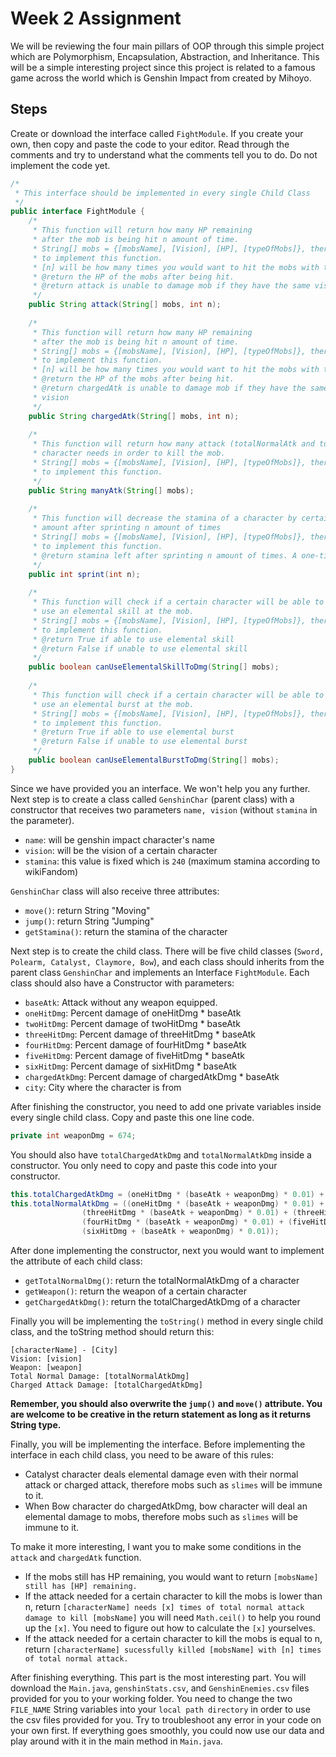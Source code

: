#  Week 2 Assignment
We will be reviewing the four main pillars of OOP through this simple project which are Polymorphism, Encapsulation, Abstraction, and Inheritance. This will be a simple
interesting project since this project is related to a famous game across the world which is Genshin Impact from created by Mihoyo.

## Steps
Create or download the interface called `FightModule`. If you create your own, then copy and paste the code to your editor. Read through the comments and try to understand what
the comments tell you to do. Do not implement the code yet.
```java
/*
 * This interface should be implemented in every single Child Class
 */
public interface FightModule {
	/*
	 * This function will return how many HP remaining 
	 * after the mob is being hit n amount of time.
	 * String[] mobs = {[mobsName], [Vision], [HP], [typeOfMobs]}, therefore, use the array knowledge that you have learnt
	 * to implement this function.
  	 * [n] will be how many times you would want to hit the mobs with totalNormalAtkDmg that a certain character has.
	 * @return the HP of the mobs after being hit.
	 * @return attack is unable to damage mob if they have the same vision
	 */
	public String attack(String[] mobs, int n);
	
	/*
	 * This function will return how many HP remaining 
	 * after the mob is being hit n amount of time.
	 * String[] mobs = {[mobsName], [Vision], [HP], [typeOfMobs]}, therefore, use the array knowledge that you have learnt
	 * to implement this function.
	 * [n] will be how many times you would want to hit the mobs with totalNormalAtkDmg that a certain character has.
	 * @return the HP of the mobs after being hit.
	 * @return chargedAtk is unable to damage mob if they have the same
	 * vision
	 */
	public String chargedAtk(String[] mobs, int n);
	
	/*
	 * This function will return how many attack (totalNormalAtk and totalChargedAtk) does a certain
	 * character needs in order to kill the mob. 
	 * String[] mobs = {[mobsName], [Vision], [HP], [typeOfMobs]}, therefore, use the array knowledge that you have learnt
	 * to implement this function.
	 */
	public String manyAtk(String[] mobs);
	
	/*
	 * This function will decrease the stamina of a character by certain
	 * amount after sprinting n amount of times
	 * String[] mobs = {[mobsName], [Vision], [HP], [typeOfMobs]}, therefore, use the array knowledge that you have learnt
	 * to implement this function.
	 * @return stamina left after sprinting n amount of times. A one-time sprint reduces stamina by 18.
	 */
	public int sprint(int n);
	
	/*
	 * This function will check if a certain character will be able to
	 * use an elemental skill at the mob.
	 * String[] mobs = {[mobsName], [Vision], [HP], [typeOfMobs]}, therefore, use the array knowledge that you have learnt
	 * to implement this function.
	 * @return True if able to use elemental skill
	 * @return False if unable to use elemental skill
	 */
	public boolean canUseElementalSkillToDmg(String[] mobs);
	
	/*
	 * This function will check if a certain character will be able to
	 * use an elemental burst at the mob.
	 * String[] mobs = {[mobsName], [Vision], [HP], [typeOfMobs]}, therefore, use the array knowledge that you have learnt
	 * to implement this function.
	 * @return True if able to use elemental burst
	 * @return False if unable to use elemental burst
	 */
	public boolean canUseElementalBurstToDmg(String[] mobs);
}

```

Since we have provided you an interface. We won't help you any further. Next step is to create a class called `GenshinChar` (parent class) with a constructor that receives two
parameters `name, vision` (without `stamina` in the parameter).
- `name`: will be genshin impact character's name
- `vision`: will be the vision of a certain character
- `stamina`: this value is fixed which is `240` (maximum stamina according to wikiFandom)

`GenshinChar` class will also receive three attributes:
- `move()`: return String "Moving"
- `jump()`: return String "Jumping"
- `getStamina()`: return the stamina of the character

Next step is to create the child class. There will be five child classes (`Sword, Polearm, Catalyst, Claymore, Bow`), and each class should inherits from the parent class `GenshinChar` 
and implements an Interface `FightModule`. Each class should also have a Constructor with parameters:
- `baseAtk`: Attack without any weapon equipped.
- `oneHitDmg`: Percent damage of oneHitDmg * baseAtk
- `twoHitDmg`: Percent damage of twoHitDmg * baseAtk
- `threeHitDmg`: Percent damage of threeHitDmg * baseAtk
- `fourHitDmg`: Percent damage of fourHitDmg * baseAtk
- `fiveHitDmg`: Percent damage of fiveHitDmg * baseAtk
- `sixHitDmg`: Percent damage of sixHitDmg * baseAtk
- `chargedAtkDmg`: Percent damage of chargedAtkDmg * baseAtk
- `city`: City where the character is from

After finishing the constructor, you need to add one private variables inside every single child class. Copy and paste this one line code.
```java
private int weaponDmg = 674;
```

You should also have `totalChargedAtkDmg` and `totalNormalAtkDmg` inside a constructor. You only need to copy and paste this code into your constructor.
```java
this.totalChargedAtkDmg = (oneHitDmg * (baseAtk + weaponDmg) * 0.01) + (baseAtk + weaponDmg) * chargedAtkDmg * 0.01;
this.totalNormalAtkDmg = ((oneHitDmg * (baseAtk + weaponDmg) * 0.01) + (twoHitDmg * (baseAtk + weaponDmg) * 0.01) + 
				(threeHitDmg * (baseAtk + weaponDmg) * 0.01) + (threeHitDmg * (baseAtk + weaponDmg) * 0.01) + 
				(fourHitDmg * (baseAtk + weaponDmg) * 0.01) + (fiveHitDmg * (baseAtk + weaponDmg) * 0.01) + 
				(sixHitDmg + (baseAtk + weaponDmg) * 0.01));
```

After done implementing the constructor, next you would want to implement the attribute of each child class:
- `getTotalNormalDmg()`: return the totalNormalAtkDmg of a character
- `getWeapon()`: return the weapon of a certain character
- `getChargedAtkDmg()`: return the totalChargedAtkDmg of a character

Finally you will be implementing the `toString()` method in every single child class, and the toString method should return this:
```
[characterName] - [City]
Vision: [vision]
Weapon: [weapon]
Total Normal Damage: [totalNormalAtkDmg]
Charged Attack Damage: [totalChargedAtkDmg]
```

<strong>Remember, you should also overwrite the `jump()` and `move()` attribute. You are welcome to be creative in the return statement as long as it returns String type.</strong>

Finally, you will be implementing the interface. Before implementing the interface in each child class, you need to be aware of this rules:
- Catalyst character deals elemental damage even with their normal attack or charged attack, therefore mobs such as `slimes` will be immune to it.
- When Bow character do chargedAtkDmg, bow character will deal an elemental damage to mobs, therefore mobs such as `slimes` will be immune to it.

To make it more interesting, I want you to make some conditions in the `attack` and `chargedAtk` function.
- If the mobs still has HP remaining, you would want to return `[mobsName] still has [HP] remaining.`
- If the attack needed for a certain character to kill the mobs is lower than n, return `[characterName] needs [x] times of total normal attack damage to kill [mobsName]` you will need `Math.ceil()` to help you round up the `[x]`. You need to figure out how to calculate the `[x]` yourselves.
- If the attack needed for a certain character to kill the mobs is equal to n, return `[characterName] sucessfully killed [mobsName] with [n] times of total normal attack.`

After finishing everything. This part is the most interesting part. You will download the `Main.java`, `genshinStats.csv`, and `GenshinEnemies.csv` files provided for you to your working folder. You need to change the two `FILE_NAME` String variables into your `local path directory` in order to use the csv files provided for you. Try to troubleshoot any error in your code on your own first. If everything goes smoothly, you could now use our data and play around with it in the main method in `Main.java`.
